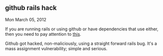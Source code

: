
github rails hack
-----------------

Mon March 05, 2012

If you are running rails or using github or have dependencies that use
either, then you need to pay attention to
[this](https://gist.github.com/1978249).

Github got hacked, non-maliciously, using a straight forward rails bug.
It's a mass assignment vulnerability; simple and serious.
